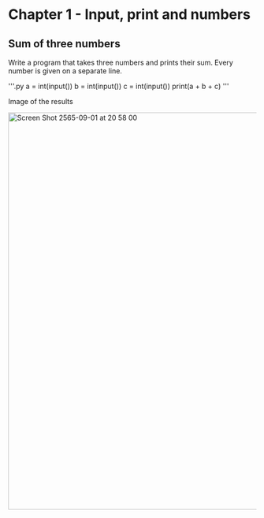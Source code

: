# Chapter 1 - Input, print and numbers

## Sum of three numbers

Write a program that takes three numbers and prints their sum. Every number is given on a separate line.

'''.py
a = int(input())
b = int(input())
c = int(input())
print(a + b + c)
'''

Image of the results

<img width="806" alt="Screen Shot 2565-09-01 at 20 58 00" src="https://user-images.githubusercontent.com/111941936/187908669-1c9892ce-6dd5-4b0b-aab9-6b89647a5313.png">
